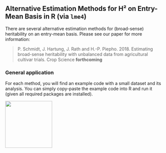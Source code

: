 ## Alternative Estimation Methods for H² on Entry-Mean Basis in R (via `lme4`)
There are several alternative estimation methods for (broad-sense) heritability on an entry-mean basis. Please see our paper for more information:

> P. Schmidt, J. Hartung, J. Rath and H.-P. Piepho. 2018. Estimating broad-sense heritability with unbalanced data from agricultural cultivar trials. Crop Science **forthcoming**

### General application
For each method, you will find an example code with a small dataset and its analysis. You can simply copy-paste the example code into R and run it (given all required packages are installed). 

<img src="https://upload.wikimedia.org/wikipedia/commons/thumb/1/1b/R_logo.svg/724px-R_logo.svg.png" data-canonical-src="https://upload.wikimedia.org/wikipedia/commons/thumb/1/1b/R_logo.svg/724px-R_logo.svg.png" height="150" />
